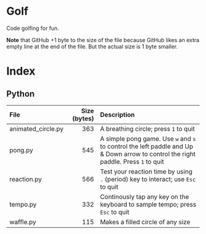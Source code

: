 # Golf

Code golfing for fun.

**Note** that GitHub +1 byte to the size of the file because GitHub likes an extra empty line at the end of the file. But the actual size is 1 byte smaller.

# Index

## Python

| File | Size (bytes) | Description |
|:--- | ---:|:--- |
| animated_circle.py | 363 | A breathing circle; press `1` to quit |
| pong.py | 545 | A simple pong game. Use `w` and `s` to control the left paddle and Up & Down arrow to control the right paddle. Press `1` to quit |
| reaction.py | 566 | Test your reaction time by using `.` (period) key to interact; use `Esc` to quit |
| tempo.py | 332 | Continously tap any key on the keyboard to sample tempo; press `Esc` to quit |
| waffle.py | 115 | Makes a filled circle of any size |
